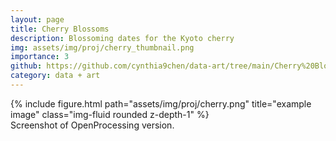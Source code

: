 ```yaml
---
layout: page
title: Cherry Blossoms
description: Blossoming dates for the Kyoto cherry
img: assets/img/proj/cherry_thumbnail.png
importance: 3
github: https://github.com/cynthia9chen/data-art/tree/main/Cherry%20Blossoms
category: data + art
---
```


<div class="row justify-content-sm-center">
    <div class="col-sm-12 mt-3 mt-md-0">
        {% include figure.html path="assets/img/proj/cherry.png" title="example image" class="img-fluid rounded z-depth-1" %}
    </div>
</div>
<div class="caption">
    Screenshot of OpenProcessing version.
</div>


